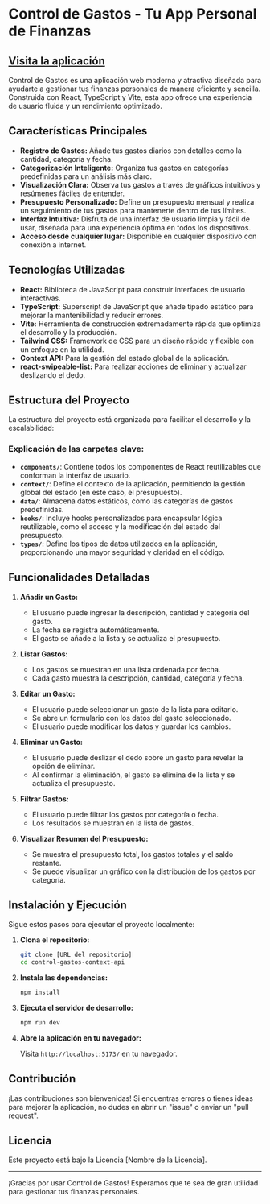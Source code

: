 # Control de Gastos - Tu App Personal de Finanzas

## [Visita la aplicación](https://controlde-gastos.netlify.app/)

Control de Gastos es una aplicación web moderna y atractiva diseñada para ayudarte a gestionar tus finanzas personales de manera eficiente y sencilla. Construida con React, TypeScript y Vite, esta app ofrece una experiencia de usuario fluida y un rendimiento optimizado.

## Características Principales

- **Registro de Gastos:** Añade tus gastos diarios con detalles como la cantidad, categoría y fecha.
- **Categorización Inteligente:** Organiza tus gastos en categorías predefinidas para un análisis más claro.
- **Visualización Clara:** Observa tus gastos a través de gráficos intuitivos y resúmenes fáciles de entender.
- **Presupuesto Personalizado:** Define un presupuesto mensual y realiza un seguimiento de tus gastos para mantenerte dentro de tus límites.
- **Interfaz Intuitiva:** Disfruta de una interfaz de usuario limpia y fácil de usar, diseñada para una experiencia óptima en todos los dispositivos.
- **Acceso desde cualquier lugar:** Disponible en cualquier dispositivo con conexión a internet.

## Tecnologías Utilizadas

- **React:** Biblioteca de JavaScript para construir interfaces de usuario interactivas.
- **TypeScript:** Superscript de JavaScript que añade tipado estático para mejorar la mantenibilidad y reducir errores.
- **Vite:** Herramienta de construcción extremadamente rápida que optimiza el desarrollo y la producción.
- **Tailwind CSS:** Framework de CSS para un diseño rápido y flexible con un enfoque en la utilidad.
- **Context API:** Para la gestión del estado global de la aplicación.
- **react-swipeable-list:** Para realizar acciones de eliminar y actualizar deslizando el dedo.

## Estructura del Proyecto

La estructura del proyecto está organizada para facilitar el desarrollo y la escalabilidad:

### Explicación de las carpetas clave:

- **`components/`**: Contiene todos los componentes de React reutilizables que conforman la interfaz de usuario.
- **`context/`**: Define el contexto de la aplicación, permitiendo la gestión global del estado (en este caso, el presupuesto).
- **`data/`**: Almacena datos estáticos, como las categorías de gastos predefinidas.
- **`hooks/`**: Incluye hooks personalizados para encapsular lógica reutilizable, como el acceso y la modificación del estado del presupuesto.
- **`types/`**: Define los tipos de datos utilizados en la aplicación, proporcionando una mayor seguridad y claridad en el código.

## Funcionalidades Detalladas

1.  **Añadir un Gasto:**

    - El usuario puede ingresar la descripción, cantidad y categoría del gasto.
    - La fecha se registra automáticamente.
    - El gasto se añade a la lista y se actualiza el presupuesto.

2.  **Listar Gastos:**

    - Los gastos se muestran en una lista ordenada por fecha.
    - Cada gasto muestra la descripción, cantidad, categoría y fecha.

3.  **Editar un Gasto:**

    - El usuario puede seleccionar un gasto de la lista para editarlo.
    - Se abre un formulario con los datos del gasto seleccionado.
    - El usuario puede modificar los datos y guardar los cambios.

4.  **Eliminar un Gasto:**

    - El usuario puede deslizar el dedo sobre un gasto para revelar la opción de eliminar.
    - Al confirmar la eliminación, el gasto se elimina de la lista y se actualiza el presupuesto.

5.  **Filtrar Gastos:**

    - El usuario puede filtrar los gastos por categoría o fecha.
    - Los resultados se muestran en la lista de gastos.

6.  **Visualizar Resumen del Presupuesto:**

    - Se muestra el presupuesto total, los gastos totales y el saldo restante.
    - Se puede visualizar un gráfico con la distribución de los gastos por categoría.

## Instalación y Ejecución

Sigue estos pasos para ejecutar el proyecto localmente:

1.  **Clona el repositorio:**

    ```bash
    git clone [URL del repositorio]
    cd control-gastos-context-api
    ```

2.  **Instala las dependencias:**

    ```bash
    npm install
    ```

3.  **Ejecuta el servidor de desarrollo:**

    ```bash
    npm run dev
    ```

4.  **Abre la aplicación en tu navegador:**

    Visita `http://localhost:5173/` en tu navegador.

## Contribución

¡Las contribuciones son bienvenidas! Si encuentras errores o tienes ideas para mejorar la aplicación, no dudes en abrir un "issue" o enviar un "pull request".

## Licencia

Este proyecto está bajo la Licencia [Nombre de la Licencia].

---

¡Gracias por usar Control de Gastos! Esperamos que te sea de gran utilidad para gestionar tus finanzas personales.
